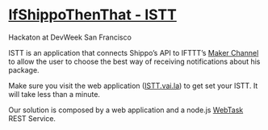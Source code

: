 # [IfShippoThenThat - ISTT](http://istt.vai.la)
Hackaton at DevWeek San Francisco

ISTT is an application that connects Shippo’s API to IFTTT’s [Maker Channel](https://ifttt.com/maker) to allow the user to choose the best way of receiving notifications about his package.

Make sure you visit the web application ([ISTT.vai.la](http://istt.vai.la)) to get set your ISTT. It will take less than a minute.

Our solution is composed by a web application and a node.js [WebTask](https://webtask.io/) REST Service.

